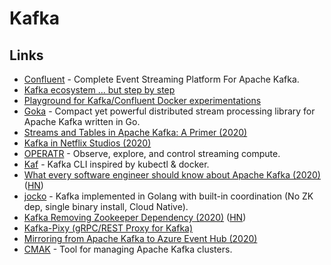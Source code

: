 # Kafka

## Links

* [Confluent](https://www.confluent.io/) - Complete Event Streaming Platform For Apache Kafka.
* [Kafka ecosystem ... but step by step](https://github.com/framiere/a-kafka-story)
* [Playground for Kafka/Confluent Docker experimentations](https://github.com/vdesabou/kafka-docker-playground)
* [Goka](https://github.com/lovoo/goka) - Compact yet powerful distributed stream processing library for Apache Kafka written in Go.
* [Streams and Tables in Apache Kafka: A Primer \(2020\)](https://www.confluent.io/blog/kafka-streams-tables-part-1-event-streaming/)
* [Kafka in Netflix Studios \(2020\)](https://www.confluent.io/blog/how-kafka-is-used-by-netflix/)
* [OPERATR](https://operatr.io/) - Observe, explore, and control streaming compute.
* [Kaf](https://github.com/birdayz/kaf) - Kafka CLI inspired by kubectl & docker.
* [What every software engineer should know about Apache Kafka \(2020\)](https://www.michael-noll.com/blog/2020/01/16/what-every-software-engineer-should-know-about-apache-kafka-fundamentals/) \([HN](https://news.ycombinator.com/item?id=23206566)\)
* [jocko](https://github.com/travisjeffery/jocko) - Kafka implemented in Golang with built-in coordination \(No ZK dep, single binary install, Cloud Native\).
* [Kafka Removing Zookeeper Dependency \(2020\)](https://www.confluent.io/blog/removing-zookeeper-dependency-in-kafka/) \([HN](https://news.ycombinator.com/item?id=23207377)\)
* [Kafka-Pixy \(gRPC/REST Proxy for Kafka\)](https://github.com/mailgun/kafka-pixy)
* [Mirroring from Apache Kafka to Azure Event Hub \(2020\)](https://strimzi.io/blog/2020/05/14/mirror-kafka-eventhub/)
* [CMAK](https://github.com/yahoo/CMAK) - Tool for managing Apache Kafka clusters.

